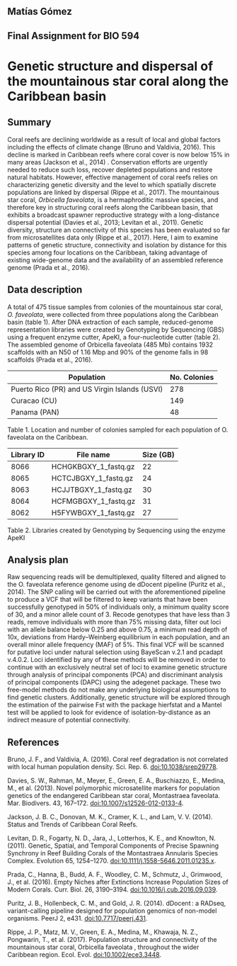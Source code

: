 Matías Gómez
------------

Final Assignment for BIO 594
----------------------------

Genetic structure and dispersal of the mountainous star coral along the Caribbean basin
=======================================================================================

Summary
-------

Coral reefs are declining worldwide as a result of local and global
factors including the effects of climate change (Bruno and Valdivia,
2016). This decline is marked in Caribbean reefs where coral cover is
now below 15% in many areas (Jackson et al., 2014) . Conservation
efforts are urgently needed to reduce such loss, recover depleted
populations and restore natural habitats. However, effective management
of coral reefs relies on characterizing genetic diversity and the level
to which spatially discrete populations are linked by dispersal (Rippe
et al., 2017). The mountainous star coral, *Orbicella faveolata*, is a
hermaphroditic massive species, and therefore key in structuring coral
reefs along the Caribbean basin, that exhibits a broadcast spawner
reproductive strategy with a long-distance dispersal potential (Davies
et al., 2013; Levitan et al., 2011). Genetic diversity, structure an
connectivity of this species has been evaluated so far from
microsatellites data only (Rippe et al., 2017). Here, I aim to examine
patterns of genetic structure, connectivity and isolation by distance
for this species among four locations on the Caribbean, taking advantage
of existing wide-genome data and the availability of an assembled
reference genome (Prada et al., 2016).

Data description
----------------

A total of 475 tissue samples from colonies of the mountainous star
coral, *O. faveolata*, were collected from three populations along the
Caribbean basin (table 1). After DNA extraction of each sample,
reduced-genome representation libraries were created by Genotyping by
Sequencing (GBS) using a frequent enzyme cutter, ApeKI, a
four-nucleotide cutter (table 2). The assembled genome of Orbicella
faveolata (485 Mb) contains 1932 scaffolds with an N50 of 1.16 Mbp and
90% of the genome falls in 98 scaffolds (Prada et al., 2016).

<table>
<thead>
<tr class="header">
<th>Population</th>
<th>No. Colonies</th>
</tr>
</thead>
<tbody>
<tr class="odd">
<td>Puerto Rico (PR) and US Virgin Islands (USVI)</td>
<td>278</td>
</tr>
<tr class="even">
<td>Curacao (CU)</td>
<td>149</td>
</tr>
<tr class="odd">
<td>Panama (PAN)</td>
<td>48</td>
</tr>
</tbody>
</table>

Table 1. Location and number of colonies sampled for each population of
O. faveolata on the Caribbean.

<table>
<thead>
<tr class="header">
<th>Library ID</th>
<th>File name</th>
<th>Size (GB)</th>
</tr>
</thead>
<tbody>
<tr class="odd">
<td>8066</td>
<td>HCHGKBGXY_1_fastq.gz</td>
<td>22</td>
</tr>
<tr class="even">
<td>8065</td>
<td>HCTCJBGXY_1_fastq.gz</td>
<td>24</td>
</tr>
<tr class="odd">
<td>8063</td>
<td>HCJJTBGXY_1_fastq.gz</td>
<td>30</td>
</tr>
<tr class="even">
<td>8064</td>
<td>HCFMGBGXY_1_fastq.gz</td>
<td>31</td>
</tr>
<tr class="odd">
<td>8062</td>
<td>H5FYWBGXY_1_fastq.gz</td>
<td>27</td>
</tr>
</tbody>
</table>

Table 2. Libraries created by Genotyping by Sequencing using the enzyme
ApeKI

Analysis plan
-------------

Raw sequencing reads will be demultiplexed, quality filtered and aligned
to the O. faveolata reference genome using de dDocent pipeline (Puritz
et al., 2014). The SNP calling will be carried out with the
aforementioned pipeline to produce a VCF that will be filtered to keep
variants that have been successfully genotyped in 50% of individuals
only, a minimum quality score of 30, and a minor allele count of 3.
Recode genotypes that have less than 3 reads, remove individuals with
more than 75% missing data, filter out loci with an allele balance below
0.25 and above 0.75, a minimum read depth of 10x, deviations from
Hardy–Weinberg equilibrium in each population, and an overall minor
allele frequency (MAF) of 5%. This final VCF will be scanned for
putative loci under natural selection using BayeScan v.2.1 and pcadapt
v.4.0.2. Loci identified by any of these methods will be removed in
order to continue with an exclusively neutral set of loci to examine
genetic structure through analysis of principal components (PCA) and
discriminant analysis of principal components (DAPC) using the adegenet
package. These two free-model methods do not make any underlying
biological assumptions to find genetic clusters. Additionally, genetic
structure will be explored through the estimation of the pairwise Fst
with the package hierfstat and a Mantel test will be applied to look for
evidence of isolation-by-distance as an indirect measure of potential
connectivity.

References
----------

Bruno, J. F., and Valdivia, A. (2016). Coral reef degradation is not
correlated with local human population density. Sci. Rep. 6.
<doi:10.1038/srep29778>.

Davies, S. W., Rahman, M., Meyer, E., Green, E. A., Buschiazzo, E.,
Medina, M., et al. (2013). Novel polymorphic microsatellite markers for
population genetics of the endangered Caribbean star coral, Montastraea
faveolata. Mar. Biodivers. 43, 167–172. <doi:10.1007/s12526-012-0133-4>.

Jackson, J. B. C., Donovan, M. K., Cramer, K. L., and Lam, V. V. (2014).
Status and Trends of Caribbean Coral Reefs.

Levitan, D. R., Fogarty, N. D., Jara, J., Lotterhos, K. E., and
Knowlton, N. (2011). Genetic, Spatial, and Temporal Components of
Precise Spawning Synchrony in Reef Building Corals of the Montastraea
Annularis Species Complex. Evolution 65, 1254–1270.
<doi:10.1111/j.1558-5646.2011.01235.x>.

Prada, C., Hanna, B., Budd, A. F., Woodley, C. M., Schmutz, J.,
Grimwood, J., et al. (2016). Empty Niches after Extinctions Increase
Population Sizes of Modern Corals. Curr. Biol. 26, 3190–3194.
<doi:10.1016/j.cub.2016.09.039>.

Puritz, J. B., Hollenbeck, C. M., and Gold, J. R. (2014). dDocent : a
RADseq, variant-calling pipeline designed for population genomics of
non-model organisms. PeerJ 2, e431. <doi:10.7717/peerj.431>.

Rippe, J. P., Matz, M. V., Green, E. A., Medina, M., Khawaja, N. Z.,
Pongwarin, T., et al. (2017). Population structure and connectivity of
the mountainous star coral, Orbicella faveolata , throughout the wider
Caribbean region. Ecol. Evol. <doi:10.1002/ece3.3448>.
